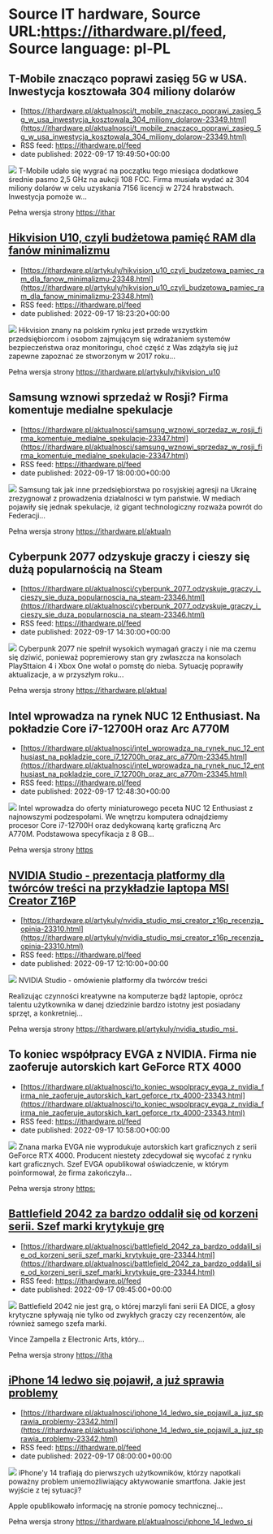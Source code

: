 # Source IT hardware, Source URL:https://ithardware.pl/feed, Source language: pl-PL

## T-Mobile znacząco poprawi zasięg 5G w USA. Inwestycja kosztowała 304 miliony dolarów
 - [https://ithardware.pl/aktualnosci/t_mobile_znaczaco_poprawi_zasieg_5g_w_usa_inwestycja_kosztowala_304_miliony_dolarow-23349.html](https://ithardware.pl/aktualnosci/t_mobile_znaczaco_poprawi_zasieg_5g_w_usa_inwestycja_kosztowala_304_miliony_dolarow-23349.html)
 - RSS feed: https://ithardware.pl/feed
 - date published: 2022-09-17 19:49:50+00:00

<img src="https://ithardware.pl/artykuly/min/23349_1.jpg" />            T-Mobile udało się wygrać na początku tego miesiąca&nbsp;dodatkowe średnie pasmo 2,5 GHz&nbsp;na aukcji 108 FCC. Firma musiała wydać aż 304 miliony dolar&oacute;w w celu uzyskania&nbsp;7156 licencji w 2724 hrabstwach. Inwestycja pomoże w...
            <p>Pełna wersja strony <a href="https://ithardware.pl/aktualnosci/t_mobile_znaczaco_poprawi_zasieg_5g_w_usa_inwestycja_kosztowala_304_miliony_dolarow-23349.html">https://ithar

## Hikvision U10, czyli budżetowa pamięć RAM dla fanów minimalizmu
 - [https://ithardware.pl/artykuly/hikvision_u10_czyli_budzetowa_pamiec_ram_dla_fanow_minimalizmu-23348.html](https://ithardware.pl/artykuly/hikvision_u10_czyli_budzetowa_pamiec_ram_dla_fanow_minimalizmu-23348.html)
 - RSS feed: https://ithardware.pl/feed
 - date published: 2022-09-17 18:23:20+00:00

<img src="https://ithardware.pl/artykuly/min/23348_1.jpg" />            Hikvision znany na polskim rynku jest przede wszystkim przedsiębiorcom i osobom zajmującym się wdrażaniem system&oacute;w bezpieczeństwa oraz monitoringu, choć część z Was zdążyła się już zapewne zapoznać ze stworzonym w 2017 roku...
            <p>Pełna wersja strony <a href="https://ithardware.pl/artykuly/hikvision_u10_czyli_budzetowa_pamiec_ram_dla_fanow_minimalizmu-23348.html">https://ithardware.pl/artykuly/hikvision_u10

## Samsung wznowi sprzedaż w Rosji? Firma komentuje medialne spekulacje
 - [https://ithardware.pl/aktualnosci/samsung_wznowi_sprzedaz_w_rosji_firma_komentuje_medialne_spekulacje-23347.html](https://ithardware.pl/aktualnosci/samsung_wznowi_sprzedaz_w_rosji_firma_komentuje_medialne_spekulacje-23347.html)
 - RSS feed: https://ithardware.pl/feed
 - date published: 2022-09-17 18:00:00+00:00

<img src="https://ithardware.pl/artykuly/min/23347_1.jpg" />            Samsung tak jak inne przedsiębiorstwa&nbsp;po rosyjskiej agresji na Ukrainę zrezygnował z prowadzenia działalności w tym państwie.&nbsp;W mediach pojawiły się jednak spekulacje, iż gigant technologiczny rozważa powr&oacute;t do Federacji...
            <p>Pełna wersja strony <a href="https://ithardware.pl/aktualnosci/samsung_wznowi_sprzedaz_w_rosji_firma_komentuje_medialne_spekulacje-23347.html">https://ithardware.pl/aktualn

## Cyberpunk 2077 odzyskuje graczy i cieszy się dużą popularnością na Steam
 - [https://ithardware.pl/aktualnosci/cyberpunk_2077_odzyskuje_graczy_i_cieszy_sie_duza_popularnoscia_na_steam-23346.html](https://ithardware.pl/aktualnosci/cyberpunk_2077_odzyskuje_graczy_i_cieszy_sie_duza_popularnoscia_na_steam-23346.html)
 - RSS feed: https://ithardware.pl/feed
 - date published: 2022-09-17 14:30:00+00:00

<img src="https://ithardware.pl/artykuly/min/23346_1.jpg" />            Cyberpunk 2077 nie spełnił wysokich wymagań graczy i nie ma czemu się dziwić, ponieważ popremierowy stan gry zwłaszcza na konsolach PlaySttaion 4 i Xbox One wołał o pomstę do nieba. Sytuację poprawiły aktualizacje, a w przyszłym roku...
            <p>Pełna wersja strony <a href="https://ithardware.pl/aktualnosci/cyberpunk_2077_odzyskuje_graczy_i_cieszy_sie_duza_popularnoscia_na_steam-23346.html">https://ithardware.pl/aktual

## Intel wprowadza na rynek NUC 12 Enthusiast. Na pokładzie Core i7-12700H oraz Arc A770M
 - [https://ithardware.pl/aktualnosci/intel_wprowadza_na_rynek_nuc_12_enthusiast_na_pokladzie_core_i7_12700h_oraz_arc_a770m-23345.html](https://ithardware.pl/aktualnosci/intel_wprowadza_na_rynek_nuc_12_enthusiast_na_pokladzie_core_i7_12700h_oraz_arc_a770m-23345.html)
 - RSS feed: https://ithardware.pl/feed
 - date published: 2022-09-17 12:48:30+00:00

<img src="https://ithardware.pl/artykuly/min/23345_1.jpg" />            Intel wprowadza do oferty miniaturowego peceta&nbsp;NUC 12 Enthusiast z najnowszymi podzespołami. We wnętrzu komputera odnajdziemy procesor&nbsp;Core i7-12700H oraz dedykowaną kartę graficzną&nbsp;Arc A770M.&nbsp;Podstawowa specyfikacja z 8 GB...
            <p>Pełna wersja strony <a href="https://ithardware.pl/aktualnosci/intel_wprowadza_na_rynek_nuc_12_enthusiast_na_pokladzie_core_i7_12700h_oraz_arc_a770m-23345.html">https

## NVIDIA Studio - prezentacja platformy dla twórców treści na przykładzie laptopa MSI Creator Z16P
 - [https://ithardware.pl/artykuly/nvidia_studio_msi_creator_z16p_recenzja_opinia-23310.html](https://ithardware.pl/artykuly/nvidia_studio_msi_creator_z16p_recenzja_opinia-23310.html)
 - RSS feed: https://ithardware.pl/feed
 - date published: 2022-09-17 12:10:00+00:00

<img src="https://ithardware.pl/artykuly/min/23310_1.jpg" />            NVIDIA Studio - om&oacute;wienie platformy dla tw&oacute;rc&oacute;w treści

Realizując czynności kreatywne na komputerze bądź laptopie, opr&oacute;cz talentu użytkownika w danej dziedzinie bardzo istotny jest posiadany sprzęt, a konkretniej...
            <p>Pełna wersja strony <a href="https://ithardware.pl/artykuly/nvidia_studio_msi_creator_z16p_recenzja_opinia-23310.html">https://ithardware.pl/artykuly/nvidia_studio_msi_

## To koniec współpracy EVGA z NVIDIA. Firma nie zaoferuje autorskich kart GeForce RTX 4000
 - [https://ithardware.pl/aktualnosci/to_koniec_wspolpracy_evga_z_nvidia_firma_nie_zaoferuje_autorskich_kart_geforce_rtx_4000-23343.html](https://ithardware.pl/aktualnosci/to_koniec_wspolpracy_evga_z_nvidia_firma_nie_zaoferuje_autorskich_kart_geforce_rtx_4000-23343.html)
 - RSS feed: https://ithardware.pl/feed
 - date published: 2022-09-17 10:58:00+00:00

<img src="https://ithardware.pl/artykuly/min/23343_1.jpg" />            Znana marka EVGA nie wyprodukuje autorskich kart graficznych z serii GeForce RTX 4000. Producent niestety zdecydował się wycofać z rynku kart graficznych. Szef EVGA opublikował oświadczenie, w kt&oacute;rym poinformował, że firma zakończyła...
            <p>Pełna wersja strony <a href="https://ithardware.pl/aktualnosci/to_koniec_wspolpracy_evga_z_nvidia_firma_nie_zaoferuje_autorskich_kart_geforce_rtx_4000-23343.html">https:

## Battlefield 2042 za bardzo oddalił się od korzeni serii. Szef marki krytykuje grę
 - [https://ithardware.pl/aktualnosci/battlefield_2042_za_bardzo_oddalil_sie_od_korzeni_serii_szef_marki_krytykuje_gre-23344.html](https://ithardware.pl/aktualnosci/battlefield_2042_za_bardzo_oddalil_sie_od_korzeni_serii_szef_marki_krytykuje_gre-23344.html)
 - RSS feed: https://ithardware.pl/feed
 - date published: 2022-09-17 09:45:00+00:00

<img src="https://ithardware.pl/artykuly/min/23344_1.jpg" />            Battlefield 2042 nie jest grą, o kt&oacute;rej marzyli fani serii EA DICE, a głosy krytyczne spływają nie tylko od zwykłych graczy czy recenzent&oacute;w, ale r&oacute;wnież samego szefa marki.

Vince Zampella z Electronic Arts, kt&oacute;ry...
            <p>Pełna wersja strony <a href="https://ithardware.pl/aktualnosci/battlefield_2042_za_bardzo_oddalil_sie_od_korzeni_serii_szef_marki_krytykuje_gre-23344.html">https://itha

## iPhone 14 ledwo się pojawił, a już sprawia problemy
 - [https://ithardware.pl/aktualnosci/iphone_14_ledwo_sie_pojawil_a_juz_sprawia_problemy-23342.html](https://ithardware.pl/aktualnosci/iphone_14_ledwo_sie_pojawil_a_juz_sprawia_problemy-23342.html)
 - RSS feed: https://ithardware.pl/feed
 - date published: 2022-09-17 08:00:00+00:00

<img src="https://ithardware.pl/artykuly/min/23342_1.jpg" />            iPhone'y 14 trafiają do pierwszych użytkownik&oacute;w, kt&oacute;rzy napotkali poważny problem uniemożliwiający aktywowanie smartfona. Jakie jest wyjście z tej sytuacji?

Apple opublikowało informację na stronie pomocy technicznej...
            <p>Pełna wersja strony <a href="https://ithardware.pl/aktualnosci/iphone_14_ledwo_sie_pojawil_a_juz_sprawia_problemy-23342.html">https://ithardware.pl/aktualnosci/iphone_14_ledwo_si
